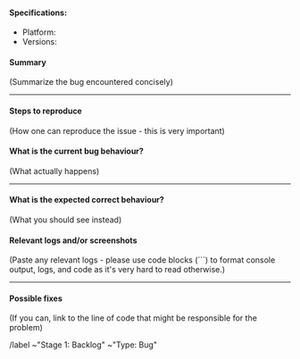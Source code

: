 #### Specifications:

* Platform:
* Versions:

#### Summary

(Summarize the bug encountered concisely)

___
#### Steps to reproduce

(How one can reproduce the issue - this is very important)

#### What is the current bug behaviour?

(What actually happens)

___
#### What is the expected correct behaviour?

(What you should see instead)

#### Relevant logs and/or screenshots

(Paste any relevant logs - please use code blocks (```) to format console output, logs, and code as it's very hard to read otherwise.)

___
#### Possible fixes

(If you can, link to the line of code that might be responsible for the problem)


/label ~"Stage 1: Backlog" ~"Type: Bug"
